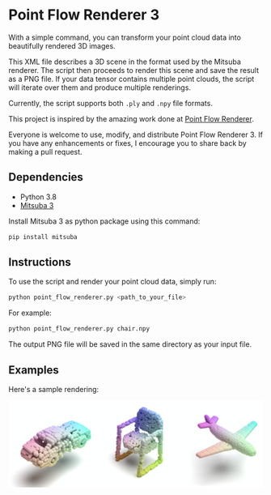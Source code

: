 # Point Flow Renderer 3

With a simple command, you can transform your point cloud data into beautifully rendered 3D images.

This XML file describes a 3D scene in the format used by the Mitsuba renderer. 
The script then proceeds to render this scene and save the result as a PNG file. 
If your data tensor contains multiple point clouds, the script will iterate over them and produce multiple renderings.

Currently, the script supports both `.ply` and `.npy` file formats.

This project is inspired by the amazing work done at [Point Flow Renderer](https://github.com/zekunhao1995/PointFlowRenderer). 

Everyone is welcome to use, modify, and distribute Point Flow Renderer 3. 
If you have any enhancements or fixes, I encourage you to share back by making a pull request.

## Dependencies
* Python 3.8
* [Mitsuba 3](http://www.mitsuba-renderer.org/)

Install Mitsuba 3 as python package using this command:

```bash
pip install mitsuba
```

## Instructions

To use the script and render your point cloud data, simply run:
```bash
python point_flow_renderer.py <path_to_your_file>
```

For example:

```bash
python point_flow_renderer.py chair.npy
```

The output PNG file will be saved in the same directory as your input file.

## Examples
Here's a sample rendering:


![mitsuba rendering](mitsuba_rendering.png)
